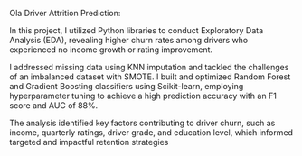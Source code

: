 Ola Driver Attrition Prediction:

In this project, I utilized Python libraries to conduct Exploratory Data Analysis (EDA), revealing higher churn rates among drivers who experienced no income growth or rating improvement. 

I addressed missing data using KNN imputation and tackled the challenges of an imbalanced dataset with SMOTE. I built and optimized Random Forest and Gradient Boosting classifiers 
using Scikit-learn, employing hyperparameter tuning to achieve a high prediction accuracy with an F1 score and AUC of 88%. 

The analysis identified key factors contributing to driver churn, such as income, quarterly ratings, driver grade, and education level, which informed targeted and impactful retention strategies
